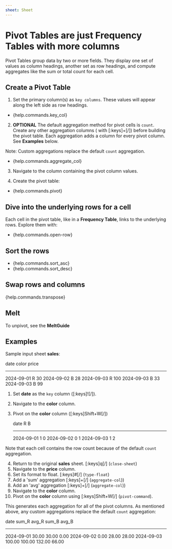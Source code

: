 ```yaml
---
sheet: Sheet
---
```

# Pivot Tables are just Frequency Tables with more columns

Pivot Tables group data by two or more fields. They display one set of values as column headings, another set as row headings, and compute aggregates like the sum or total count for each cell.

## Create a Pivot Table

1. Set the primary column(s) as `key columns`. These values will appear along the left side as row headings.

- {help.commands.key_col}

2. **OPTIONAL** The default aggregation method for pivot cells is `count`. Create any other aggregation columns ( with [:keys]+[/]) before building the pivot table. Each aggregation adds a column for every pivot column. See **Examples** below.

Note: Custom aggregations replace the default `count` aggregation.

- {help.commands.aggregate_col}

3. Navigate to the column containing the pivot column values. 

4. Create the pivot table:

- {help.commands.pivot}

## Dive into the underlying rows for a cell

Each cell in the pivot table, like in a **Frequency Table**, links to the underlying rows.
Explore them with:

- {help.commands.open-row}

## Sort the rows

- {help.commands.sort_asc}
- {help.commands.sort_desc}

## Swap rows and columns

{help.commands.transpose}

## Melt

To unpivot, see the **MeltGuide**

## Examples

Sample input sheet **sales**:

   date        color  price
   ----------  -----  -----
   2024-09-01  R      30
   2024-09-02  B      28
   2024-09-03  R      100
   2024-09-03  B      33
   2024-09-03  B      99

1. Set **date** as the `key` column ([:keys]![/]).  
2. Navigate to the **color** column.
3. Pivot on the **color** column ([:keys]Shift+W[/]) 

   date        R  B
   ----------  -  -
   2024-09-01  1  0
   2024-09-02  0  1
   2024-09-03  1  2

Note that each cell contains the row count because of the default `count` aggregation.

4. Return to the original **sales** sheet. [:keys]q[/] (`close-sheet`)
5. Navigate to the **price** column.
6. Set its format to float. [:keys]#[/] (`type-float`)
7. Add a 'sum' aggregation [:keys]+[/] (`aggregate-col`))
8. Add an 'avg' aggregation [:keys]+[/] (`aggregate-col`))
9. Navigate to the **color** column.
10. Pivot on the **color** column using [:keys]Shift+W[/] (`pivot-command`). 

This generates each aggregation for all of the pivot columns. As mentioned above, any custom aggregations replace the default `count` aggregation:


   date        sum_R   avg_R   sum_B   avg_B
   ----------  ------  ------  ------  -----
   2024-09-01   30.00   30.00    0.00
   2024-09-02    0.00           28.00  28.00
   2024-09-03  100.00  100.00  132.00  66.00

